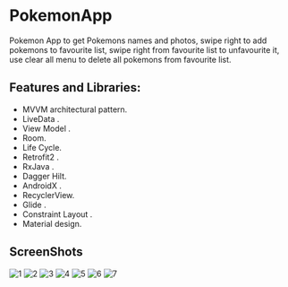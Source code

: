 # PokemonApp
Pokemon App to get Pokemons names and photos, swipe right to add pokemons to favourite list, swipe right from favourite list to unfavourite it,
use clear all menu to delete all pokemons from favourite list.

## Features and Libraries:
 
   - MVVM architectural pattern.<br/>
   - LiveData .<br/>
   - View Model .<br/>
   - Room.<br/>
   - Life Cycle.<br/>
   - Retrofit2 .<br/>
   - RxJava .<br/>
   - Dagger Hilt. <br/>
   - AndroidX .<br/>
   - RecyclerView. <br/>
   - Glide .<br/>
   - Constraint Layout .<br/>
   - Material design.<br/>
   
## ScreenShots<br/>

![1](https://user-images.githubusercontent.com/11637355/102393376-f58fd380-3fe0-11eb-90a4-7ab97d0fae2f.png)
![2](https://user-images.githubusercontent.com/11637355/102393388-f9235a80-3fe0-11eb-819a-7cc61056d734.png)
![3](https://user-images.githubusercontent.com/11637355/102393447-093b3a00-3fe1-11eb-86cc-e53268042285.png)
![4](https://user-images.githubusercontent.com/11637355/102393683-60d9a580-3fe1-11eb-88a0-dbc0d1c80536.png)
![5](https://user-images.githubusercontent.com/11637355/102393812-89fa3600-3fe1-11eb-9622-26f9b91d0c2f.png)
![6](https://user-images.githubusercontent.com/11637355/102393983-c2017900-3fe1-11eb-802a-a02fdd01ad66.png)
![7](https://user-images.githubusercontent.com/11637355/102394025-d5144900-3fe1-11eb-92e7-0422936e65e8.png)
